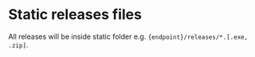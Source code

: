 # Static releases files
All releases will be inside static folder e.g.  `{endpoint}/releases/*.[.exe, .zip]`.
